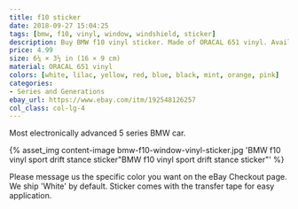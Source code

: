 ```yaml
---
title: f10 sticker
date: 2018-09-27 15:04:25
tags: [bmw, f10, vinyl, window, windshield, sticker]
description: Buy BMW f10 vinyl sticker. Made of ORACAL 651 vinyl. Available in different colors.
price: 4.99
size: 6¼ × 3½ in (16 × 9 cm)
material: ORACAL 651 vinyl
colors: [white, lilac, yellow, red, blue, black, mint, orange, pink]
categories:
- Series and Generations
ebay_url: https://www.ebay.com/itm/192548126257
col_class: col-lg-4
---
```


Most electronically advanced 5 series BMW car.

<!-- more -->
{% asset_img content-image bmw-f10-window-vinyl-sticker.jpg 'BMW f10 vinyl sport drift stance sticker"BMW f10 vinyl sport drift stance sticker"' %}

Please message us the specific color you want on the eBay Checkout page. We ship 'White' by default. Sticker comes with the transfer tape for easy application.
